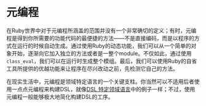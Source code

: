 # 元编程

在Ruby世界中对于元编程所涵盖的范围并没有一个非常确切的定义；有时，元编程是得到你所需要的功能代码的最便捷的方法——不是直接编码，而是以程序的方式在运行的时候自动生成。通过使用Ruby的动态功能，我们可以从一个简单的对象开始，逐渐向它加入独立的方法或者是一整个module。不仅如此，通过使用`class_eval`，我们可以在运行时生成整个模组。最后，我们可以使用Ruby的自省工具所提供的优越功能来让程序在尽兴改动之前，先检测它自己的方法。

在现实生活中，元编程是领域特定语言的一个关键支柱。你当然可以不适用后者使用一点点元编程来构建DSL，就像[DSL 特定领域语言](DSL)中的例子一样；不过，使用元编程一般能够极大地简化构建DSL的工序。
